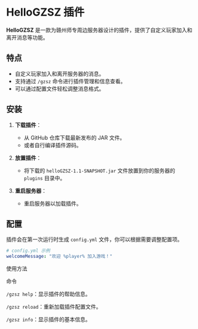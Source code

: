 # HelloGZSZ 插件

**HelloGZSZ** 是一款为赣州师专周边服务器设计的插件，提供了自定义玩家加入和离开消息等功能。

## 特点

- 自定义玩家加入和离开服务器的消息。
- 支持通过 `/gzsz` 命令进行插件管理和信息查看。
- 可以通过配置文件轻松调整消息格式。

## 安装

1. **下载插件**：
    - 从 GitHub 仓库下载最新发布的 JAR 文件。
    - 或者自行编译插件源码。

2. **放置插件**：
    - 将下载的 `helloGZSZ-1.1-SNAPSHOT.jar` 文件放置到你的服务器的 `plugins` 目录中。

3. **重启服务器**：
    - 重启服务器以加载插件。

## 配置

插件会在第一次运行时生成 `config.yml` 文件，你可以根据需要调整配置项。

```yaml
# config.yml 示例
welcomeMessage: "欢迎 %player% 加入游戏！"
```

使用方法

命令

`/gzsz help`：显示插件的帮助信息。

`/gzsz reload`：重新加载插件配置文件。

`/gzsz info`：显示插件的基本信息。

